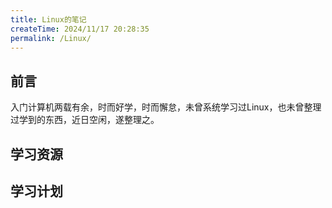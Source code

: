 ```yaml
---
title: Linux的笔记
createTime: 2024/11/17 20:28:35
permalink: /Linux/
---
```


## 前言

入门计算机两载有余，时而好学，时而懈怠，未曾系统学习过Linux，也未曾整理过学到的东西，近日空闲，遂整理之。

## 学习资源

## 学习计划